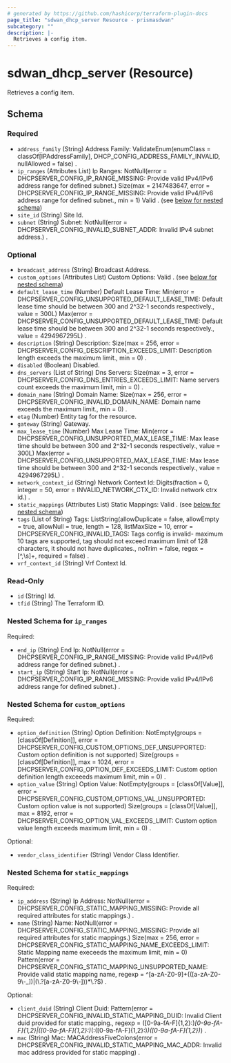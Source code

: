 ```yaml
---
# generated by https://github.com/hashicorp/terraform-plugin-docs
page_title: "sdwan_dhcp_server Resource - prismasdwan"
subcategory: ""
description: |-
  Retrieves a config item.
---
```


# sdwan_dhcp_server (Resource)

Retrieves a config item.



<!-- schema generated by tfplugindocs -->
## Schema

### Required

- `address_family` (String) Address Family: ValidateEnum(enumClass = classOf[IPAddressFamily], DHCP_CONFIG_ADDRESS_FAMILY_INVALID, nullAllowed = false) .
- `ip_ranges` (Attributes List) Ip Ranges: NotNull(error = DHCPSERVER_CONFIG_IP_RANGE_MISSING: Provide valid IPv4/IPv6 address range for defined subnet.) Size(max = 2147483647, error = DHCPSERVER_CONFIG_IP_RANGE_MISSING: Provide valid IPv4/IPv6 address range for defined subnet., min = 1) Valid . (see [below for nested schema](#nestedatt--ip_ranges))
- `site_id` (String) Site Id.
- `subnet` (String) Subnet: NotNull(error = DHCPSERVER_CONFIG_INVALID_SUBNET_ADDR: Invalid IPv4 subnet address.) .

### Optional

- `broadcast_address` (String) Broadcast Address.
- `custom_options` (Attributes List) Custom Options: Valid . (see [below for nested schema](#nestedatt--custom_options))
- `default_lease_time` (Number) Default Lease Time: Min(error = DHCPSERVER_CONFIG_UNSUPPORTED_DEFAULT_LEASE_TIME: Default lease time should be between 300 and 2^32-1 seconds respectively., value = 300L) Max(error = DHCPSERVER_CONFIG_UNSUPPORTED_DEFAULT_LEASE_TIME: Default lease time should be between 300 and 2^32-1 seconds respectively., value = 4294967295L) .
- `description` (String) Description: Size(max = 256, error = DHCPSERVER_CONFIG_DESCRIPTION_EXCEEDS_LIMIT: Description length exceeds the maximum limit., min = 0) .
- `disabled` (Boolean) Disabled.
- `dns_servers` (List of String) Dns Servers: Size(max = 3, error = DHCPSERVER_CONFIG_DNS_ENTRIES_EXCEEDS_LIMIT: Name servers count exceeds the maximum limit, min = 0) .
- `domain_name` (String) Domain Name: Size(max = 256, error = DHCPSERVER_CONFIG_INVALID_DOMAIN_NAME: Domain name exceeds the maximum limit., min = 0) .
- `etag` (Number) Entity tag for the resource.
- `gateway` (String) Gateway.
- `max_lease_time` (Number) Max Lease Time: Min(error = DHCPSERVER_CONFIG_UNSUPPORTED_MAX_LEASE_TIME: Max lease time should be between 300 and 2^32-1 seconds respectively., value = 300L) Max(error = DHCPSERVER_CONFIG_UNSUPPORTED_MAX_LEASE_TIME: Max lease time should be between 300 and 2^32-1 seconds respectively., value = 4294967295L) .
- `network_context_id` (String) Network Context Id: Digits(fraction = 0, integer = 50, error = INVALID_NETWORK_CTX_ID: Invalid network ctrx id.) .
- `static_mappings` (Attributes List) Static Mappings: Valid . (see [below for nested schema](#nestedatt--static_mappings))
- `tags` (List of String) Tags: ListString(allowDuplicate = false, allowEmpty = true, allowNull = true, length = 128, listMaxSize = 10, error = DHCPSERVER_CONFIG_INVALID_TAGS: Tags config is invalid- maximum 10 tags are supported, tag should not exceed maximum limit of 128 characters, it should not have duplicates., noTrim = false, regex = [^,\\s]+, required = false) .
- `vrf_context_id` (String) Vrf Context Id.

### Read-Only

- `id` (String) Id.
- `tfid` (String) The Terraform ID.

<a id="nestedatt--ip_ranges"></a>
### Nested Schema for `ip_ranges`

Required:

- `end_ip` (String) End Ip: NotNull(error = DHCPSERVER_CONFIG_IP_RANGE_MISSING: Provide valid IPv4/IPv6 address range for defined subnet.) .
- `start_ip` (String) Start Ip: NotNull(error = DHCPSERVER_CONFIG_IP_RANGE_MISSING: Provide valid IPv4/IPv6 address range for defined subnet.) .


<a id="nestedatt--custom_options"></a>
### Nested Schema for `custom_options`

Required:

- `option_definition` (String) Option Definition: NotEmpty(groups = [classOf[Definition]], error = DHCPSERVER_CONFIG_CUSTOM_OPTIONS_DEF_UNSUPPORTED: Custom option definition is not supported) Size(groups = [classOf[Definition]], max = 1024, error = DHCPSERVER_CONFIG_OPTION_DEF_EXCEEDS_LIMIT: Custom option definition length exceeeds maximum limit, min = 0) .
- `option_value` (String) Option Value: NotEmpty(groups = [classOf[Value]], error = DHCPSERVER_CONFIG_CUSTOM_OPTIONS_VAL_UNSUPPORTED: Custom option value is not supported) Size(groups = [classOf[Value]], max = 8192, error = DHCPSERVER_CONFIG_OPTION_VAL_EXCEEDS_LIMIT: Custom option value length exceeds maximum limit, min = 0) .

Optional:

- `vendor_class_identifier` (String) Vendor Class Identifier.


<a id="nestedatt--static_mappings"></a>
### Nested Schema for `static_mappings`

Required:

- `ip_address` (String) Ip Address: NotNull(error = DHCPSERVER_CONFIG_STATIC_MAPPING_MISSING: Provide all required attributes for static mappings.) .
- `name` (String) Name: NotNull(error = DHCPSERVER_CONFIG_STATIC_MAPPING_MISSING: Provide all required attributes for static mappings.) Size(max = 256, error = DHCPSERVER_CONFIG_STATIC_MAPPING_NAME_EXCEEDS_LIMIT: Static Mapping name execeeds the maximum limit, min = 0) Pattern(error = DHCPSERVER_CONFIG_STATIC_MAPPING_UNSUPPORTED_NAME: Provide valid static mapping name, regexp = ^[a-zA-Z0-9]+(([a-zA-Z0-9\\-_])|(\\.?[a-zA-Z0-9\\-]))*\\.?$) .

Optional:

- `client_duid` (String) Client Duid: Pattern(error = DHCPSERVER_CONFIG_INVALID_STATIC_MAPPING_DUID: Invalid Client duid provided for static mapping., regexp = ([0-9a-fA-F]{1,2}:)*[0-9a-fA-F]{1,2}|([0-9a-fA-F]{1,2}:)*(:([0-9a-fA-F]{1,2}:)*)([0-9a-fA-F]{1,2})*) .
- `mac` (String) Mac: MACAddressFiveColons(error = DHCPSERVER_CONFIG_INVALID_STATIC_MAPPING_MAC_ADDR: Invalid mac address provided for static mapping) .
